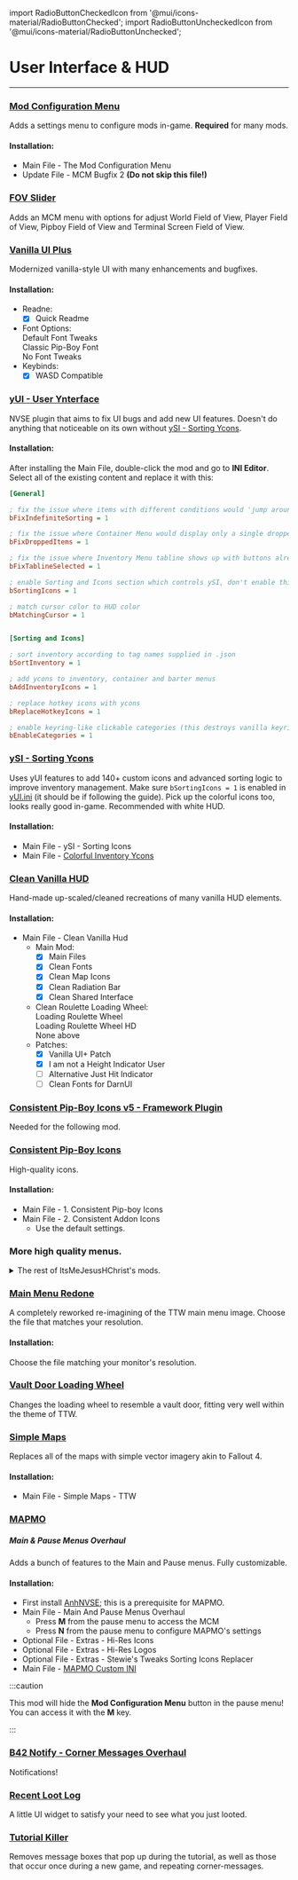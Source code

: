 ﻿import RadioButtonCheckedIcon from '@mui/icons-material/RadioButtonChecked';
import RadioButtonUncheckedIcon from '@mui/icons-material/RadioButtonUnchecked';

# User Interface & HUD

---

### [Mod Configuration Menu](https://www.nexusmods.com/newvegas/mods/42507)

Adds a settings menu to configure mods in-game. **Required** for many mods.

#### Installation:

- Main File - The Mod Configuration Menu
- Update File - MCM Bugfix 2 **(Do not skip this file!)**

### [FOV Slider](https://www.nexusmods.com/newvegas/mods/55085)

Adds an MCM menu with options for adjust World Field of View, Player Field of View, Pipboy Field of View and Terminal Screen Field of View.
 
### [Vanilla UI Plus](https://www.moddb.com/mods/vanilla-ui-plus/downloads/vanilla-ui-plus-nv)

Modernized vanilla-style UI with many enhancements and bugfixes.

#### Installation:

  - Readne:
    - [x] Quick Readme
  - Font Options:<br/>
    <RadioButtonCheckedIcon fontSize="small" /> Default Font Tweaks<br/>
    <RadioButtonUncheckedIcon fontSize="small" /> Classic Pip-Boy Font<br/>
    <RadioButtonUncheckedIcon fontSize="small" /> No Font Tweaks<br/>
  - Keybinds:
    - [x] WASD Compatible

### [yUI - User Ynterface](https://www.nexusmods.com/newvegas/mods/74357)

NVSE plugin that aims to fix UI bugs and add new UI features. Doesn't do anything
that noticeable on its own without [ySI - Sorting Ycons](#ysi---sorting-ycons).

#### Installation:

After installing the Main File, double-click the mod and go to **INI Editor**. Select all of the existing content and replace it with this:

```ini title="yUI.ini" showLineNumbers
[General]

; fix the issue where items with different conditions would 'jump around' on update
bFixIndefiniteSorting = 1

; fix the issue where Container Menu would display only a single dropped item at a time
bFixDroppedItems = 1

; fix the issue where Inventory Menu tabline shows up with buttons already selected
bFixTablineSelected = 1

; enable Sorting and Icons section which controls ySI, don't enable this if you don't have ySI installed unless you know what you are doing
bSortingIcons = 1

; match cursor color to HUD color
bMatchingCursor = 1


[Sorting and Icons]

; sort inventory according to tag names supplied in .json
bSortInventory = 1

; add ycons to inventory, container and barter menus
bAddInventoryIcons = 1

; replace hotkey icons with ycons
bReplaceHotkeyIcons = 1

; enable keyring-like clickable categories (this destroys vanilla keyring, so you have to have .json files supplying a new keyring category, i.e. ySI.json)
bEnableCategories = 1
```

### [ySI - Sorting Ycons](https://www.nexusmods.com/newvegas/mods/74358)

Uses yUI features to add 140+ custom icons and advanced sorting logic to improve inventory
management. Make sure `bSortingIcons = 1` is enabled in [yUI.ini](#yui---user-ynterface)
(it should be if following the guide). Pick up the colorful icons too, looks really good in-game. Recommended with white HUD.

#### Installation:

- Main File - ySI - Sorting Icons
- Main File - [Colorful Inventory Ycons](https://www.nexusmods.com/newvegas/mods/78674)

### [Clean Vanilla HUD](https://www.nexusmods.com/newvegas/mods/70001)

Hand-made up-scaled/cleaned recreations of many vanilla HUD elements.

#### Installation:

- Main File - Clean Vanilla Hud
  - Main Mod:
    - [x] Main Files
    - [x] Clean Fonts
    - [x] Clean Map Icons
    - [x] Clean Radiation Bar
    - [x] Clean Shared Interface
  - Clean Roulette Loading Wheel:<br/>
     <RadioButtonCheckedIcon fontSize="small" /> Loading Roulette Wheel<br/>
     <RadioButtonCheckedIcon fontSize="small" /> Loading Roulette Wheel HD<br/>
     <RadioButtonCheckedIcon fontSize="small" /> None above<br/>
  - Patches:
    - [x] Vanilla UI+ Patch
    - [x] I am not a Height Indicator User
    - [ ] Alternative Just Hit Indicator
    - [ ] Clean Fonts for DarnUI

### [Consistent Pip-Boy Icons v5 - Framework Plugin](https://www.nexusmods.com/newvegas/mods/83432)

Needed for the following mod.

### [Consistent Pip-Boy Icons](https://www.nexusmods.com/newvegas/mods/65046)

High-quality icons.

#### Installation:

- Main File - 1. Consistent Pip-boy Icons
- Main File - 2. Consistent Addon Icons
  - Use the default settings.
 
### More high quality menus.

<details>
<summary>The rest of ItsMeJesusHChrist's mods.</summary>
<p>DP farming is annoying. Please stop. -very

### [Clean Companion Wheel](https://www.nexusmods.com/newvegas/mods/70486?tab=files)

This is a interface overhaul that cleans up all of the smudgy Icons and the textures surrounding the Companion Wheel while retaining the original design as much as possible.

#### Installation:

- Main File - Clean Companion Wheel 256x256 Edition

### [Vault Boy Paper Doll](https://www.nexusmods.com/newvegas/mods/76966)

This is a faithful recreation of the Vault Boy Paper Doll. You'll see the paper doll when you take damage or in the Condition menu in your Pip-Boy. Fixes a couple of alignment issues too.

### [Pop-Up Message Icons](https://www.nexusmods.com/newvegas/mods/76516)

"Pop-Up Message Icons!" Is an overhaul to ever single Pop-Up Vault Boy Head that you see in the top left corner of the screen in FO3/NV.

#### Installation:

- Main File - Pop-Up Message Icons
  - Pop-Up Message Icons!:
    - [x] Main Mod
    - [x] Extension - Hunger, Dehydration, Sleep and Radiation
    - [x] Extension - Reputation
    - [x] Extension - Challenges

### [Consistent Pip-Boy Icons v5 - Items](https://www.nexusmods.com/newvegas/mods/82074)

This update features a hand drawn recreation of every single item icon in two games.

### [Consistent Pip-Boy Icons v5 - Weapons](https://www.nexusmods.com/newvegas/mods/82740)

This update features a hand drawn recreation of every single weapon icon in two games.

### [Consistent Pip-Boy Icons v5 - Apparel](https://www.nexusmods.com/newvegas/mods/83248)

This update features a hand drawn recreation of every single apparel icon in two games.

### [Consistent Pip-Boy Icons v5 - Extension](https://www.nexusmods.com/newvegas/mods/83639)

This mod adds unique icons to Apparel, Weapons and Items on things that previously did not have any. 

### [Consistent Pip-Boy Icons v5 - DLC's Items](https://www.nexusmods.com/newvegas/mods/83629)

Featuring meticulously hand-drawn item icons seen in the DLC's of Fallout New Vegas and Fallout 3.

### [Consistent Pip-Boy Icons v5 - Reputation](https://www.nexusmods.com/newvegas/mods/83840)

A meticulously hand-drawn recreation of every karma and reputation icon.

### [Map Marker Icons](https://www.nexusmods.com/newvegas/mods/83575)

A total overhaul to every Map Marker icon, also including an extension that replaces 87 generic Map Markers Icons with something that is more memorable and unique. Recommended to enable all options for more variety.

#### Installation:

- Main File - Map Marker Icons
  - Main Mod:
    - [x] Vanilla
    - [x] Vanilla Plus
    - [x] Faction Specific
    - [x] Numbered Vaults
    - [x] Unique DLC Starter Marks
    - [x] Unique Location Icons
    - [x] Unique Icons with General Mod Support

### [TTW Goodies](https://www.nexusmods.com/newvegas/mods/83603)

A collection of patches and V5 Icons for Tale Of Two Wastelands.

#### Installation:

- Main File - TTW Goodies
  - Patch for Pop-Up Message Icons:<br/>
     <RadioButtonCheckedIcon fontSize="small" /> Install It<br/>
     <RadioButtonUncheckedIcon fontSize="small" /> Don't<br/>
  - Patch for CPI V5 Icons:<br/>
     <RadioButtonCheckedIcon fontSize="small" /> Install It<br/>
     <RadioButtonUncheckedIcon fontSize="small" /> Don't<br/>
  - Patch for Weapon Hotkey Icons:<br/>
     <RadioButtonUncheckedIcon fontSize="small" /> Install It<br/>
     <RadioButtonCheckedIcon fontSize="small" /> Don't<br/>
  - Patch for Map Marker Icons:
    - [x] Vanilla Plus
    - [x] Numbered Vaults
    - [x] Unique Location Icons
    - [x] Unique DLC Starter Marker
    - [ ] None for me, thanks!
asdkajsdkjaksdjalkjsdlkajsd</p>
</details>

### [Main Menu Redone](https://www.nexusmods.com/newvegas/mods/76352)

A completely reworked re-imagining of the TTW main menu image. Choose the file that matches your resolution.

#### Installation:

Choose the file matching your monitor's resolution.

### [Vault Door Loading Wheel](https://www.nexusmods.com/newvegas/mods/62998)

Changes the loading wheel to resemble a vault door, fitting very well within the theme of TTW.

### [Simple Maps](https://www.nexusmods.com/newvegas/mods/83902)

Replaces all of the maps with simple vector imagery akin to Fallout 4.

#### Installation:

- Main File - Simple Maps - TTW

### [MAPMO](https://www.nexusmods.com/newvegas/mods/74365)

##### Main & Pause Menus Overhaul

Adds a bunch of features to the Main and Pause menus. Fully customizable.

#### Installation:

- First install [AnhNVSE](https://www.nexusmods.com/newvegas/mods/74012); this is a prerequisite for MAPMO.
- Main File - Main And Pause Menus Overhaul
  - Press **M** from the pause menu to access the MCM
  - Press **N** from the pause menu to configure MAPMO's settings
- Optional File - Extras - Hi-Res Icons
- Optional File - Extras - Hi-Res Logos
- Optional File - Extras - Stewie's Tweaks Sorting Icons Replacer
- Main File - [MAPMO Custom INI](https://www.nexusmods.com/newvegas/mods/79005)

:::caution

This mod will hide the **Mod Configuration Menu** button in the pause menu!
You can access it with the **M** key.

:::

### [B42 Notify - Corner Messages Overhaul](https://www.nexusmods.com/newvegas/mods/80085)

Notifications!

### [Recent Loot Log](https://www.nexusmods.com/newvegas/mods/80180)

A little UI widget to satisfy your need to see what you just looted.

### [Tutorial Killer](https://www.nexusmods.com/newvegas/mods/47746)

Removes message boxes that pop up during the tutorial, as well as those that occur once
during a new game, and repeating corner-messages.
